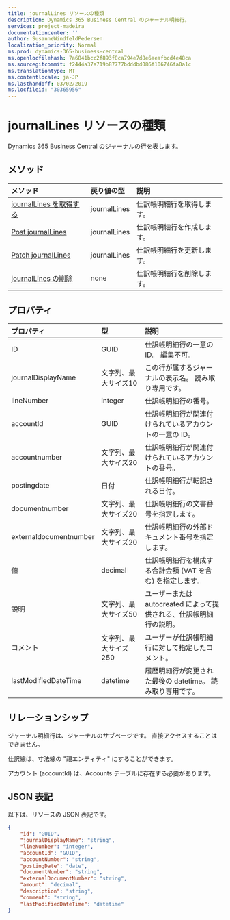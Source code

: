 ```yaml
---
title: journalLines リソースの種類
description: Dynamics 365 Business Central のジャーナル明細行。
services: project-madeira
documentationcenter: ''
author: SusanneWindfeldPedersen
localization_priority: Normal
ms.prod: dynamics-365-business-central
ms.openlocfilehash: 7a6841bcc2f893f8ca794e7d8e6aeafbcd4e48ca
ms.sourcegitcommit: f2444a37a719b87777bdddbd086f106746fa0a1c
ms.translationtype: MT
ms.contentlocale: ja-JP
ms.lasthandoff: 03/02/2019
ms.locfileid: "30365956"
---
```

# <a name="journallines-resource-type"></a>journalLines リソースの種類
Dynamics 365 Business Central のジャーナルの行を表します。

## <a name="methods"></a>メソッド

| メソッド                                                    | 戻り値の型|説明         |
|:----------------------------------------------------------|:-----------|:-------------------|
|[journalLines を取得する](../api/dynamics-journalline-get.md)      |journalLines|仕訳帳明細行を取得します。   |
|[Post journalLines](../api/dynamics-create-journalline.md)  |journalLines|仕訳帳明細行を作成します。|
|[Patch journalLines](../api/dynamics-journalline-update.md) |journalLines|仕訳帳明細行を更新します。|
|[journalLines の削除](../api/dynamics-journalline-delete.md)|none        |仕訳帳明細行を削除します。|

## <a name="properties"></a>プロパティ
| プロパティ             | 型                   |説明                                                        |
|:---------------------|:-----------------------|:------------------------------------------------------------------|
|ID                    |GUID                    |仕訳帳明細行の一意の ID。 編集不可。                   |
|journalDisplayName    |文字列、最大サイズ10 |この行が属するジャーナルの表示名。 読み取り専用です。|
|lineNumber            |integer                 |仕訳帳明細行の番号。                                    |
|accountId             |GUID                    |仕訳帳明細行が関連付けられているアカウントの一意の ID。  |
|accountnumber         |文字列、最大サイズ20 |仕訳帳明細行が関連付けられているアカウントの番号。     |
|postingdate           |日付                    |仕訳帳明細行が転記される日付。                          |
|documentnumber        |文字列、最大サイズ20 |仕訳帳明細行の文書番号を指定します。                  |
|externaldocumentnumber|文字列、最大サイズ20 |仕訳帳明細行の外部ドキュメント番号を指定します。        |
|値                |decimal                 |仕訳帳明細行を構成する合計金額 (VAT を含む) を指定します。|
|説明           |文字列、最大サイズ50 |ユーザーまたは autocreated によって提供される、仕訳帳明細行の説明。|
|コメント               |文字列、最大サイズ250|ユーザーが仕訳帳明細行に対して指定したコメント。                      |
|lastModifiedDateTime  |datetime                |履歴明細行が変更された最後の datetime。 読み取り専用です。        |

## <a name="relationships"></a>リレーションシップ
ジャーナル明細行は、ジャーナルのサブページです。 直接アクセスすることはできません。

仕訳線は、寸法線の "親エンティティ" にすることができます。

アカウント (accountId) は、Accounts テーブルに存在する必要があります。


## <a name="json-representation"></a>JSON 表記

以下は、リソースの JSON 表記です。


```json
{
    "id": "GUID",
    "journalDisplayName": "string",
    "lineNumber": "integer",
    "accountId": "GUID",
    "accountNumber": "string",
    "postingDate": "date",
    "documentNumber": "string",
    "externalDocumentNumber": "string",
    "amount": "decimal",
    "description": "string",
    "comment": "string",
    "lastModifiedDateTime": "datetime"
}
```
